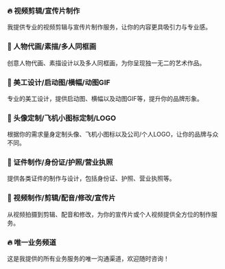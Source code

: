 ### 🔥 视频剪辑/宣传片制作
我提供专业的视频剪辑与宣传片制作服务，让你的内容更具吸引力与专业感。

### 🌟 人物代画/素描/多人同框画
创意人物代画、素描设计以及多人同框画，为你呈现独一无二的艺术作品。

### 🌟 美工设计/启动图/横幅/动图GIF
专业的美工设计，提供启动图、横幅以及动图GIF等，提升你的品牌形象。

### 🌟 头像定制/飞机小图标定制/LOGO
根据你的需求量身定制头像、飞机小图标以及公司/个人LOGO，让你的品牌与众不同。

### 🌟 证件制作/身份证/护照/营业执照
提供各类证件的制作与设计，包括身份证、护照、营业执照等。

### 🌟 视频制作/剪辑/配音/修改/宣传片
从视频拍摄到剪辑、配音和修改，为你的宣传片或个人视频提供全方位的制作服务。

### 🔥 唯一业务频道
这是我提供的所有业务服务的唯一沟通渠道，欢迎随时咨询！
